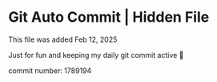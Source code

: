 # Git Auto Commit | Hidden File

This file was added Feb 12, 2025

Just for fun and keeping my daily git commit active 🤪

commit number: 1789194

